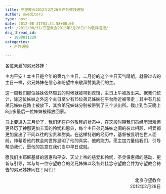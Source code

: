 ```yaml
---
title: 守望教会2012年2月26日户外敬拜通报
author: sweditor3
type: post
date: 2012-08-31T03:34:58+00:00
url: /2012/08/31/守望教会2012年2月26日户外敬拜通报/
dsq_thread_id:
  - 1898811229
categories:
  - 户外通报

---
```

各位亲爱的弟兄姊妹：

主内平安！本主日是今年的第九个主日，二月份的这个主日天气晴朗，就像过去的主日一样，弟兄姊妹在信心和盼望中来敬拜赞美我们的主。

这一周我们那位姊妹依然周五的时候就被带到宾馆，主日上午被放出来。据我们统计，除这位姊妹之外这个主日至少有15位弟兄姊妹在平台附近被带走；其中有几位弟兄姊妹在路上被放下，其余弟兄姊妹分别被带到了三个派出所。截止到当天晚上8点多最后一位姊妹被释放回家。

马上要进入三月份了，我们还在户外敬拜的状态中，在这段时期我们虽经历艰难但更经历了神那更加丰富的怜悯和恩典，每个主日弟兄姊妹之间的彼此相顾、相爱都更加显出了不同以往的宝贵和甜美。在这样特别的经历中，基督被显明在世人面前，神藉着他的教会向世界显明了他的真实、他的能力。愿主加力量给我们，引导帮助我们，愿他的旨意在我们当中早日成就。

愿我们主耶稣基督的恩惠和平安、天父上帝的慈爱和怜悯、圣灵保惠师的感动、更新与引导，常与每一位守望教会的弟兄姊妹以及各处挂念守望教会并为守望教会祷告的弟兄姊妹同在！阿们！

<p style="text-align: right;">
  北京守望教会<br /> 2012年2月28日
</p>